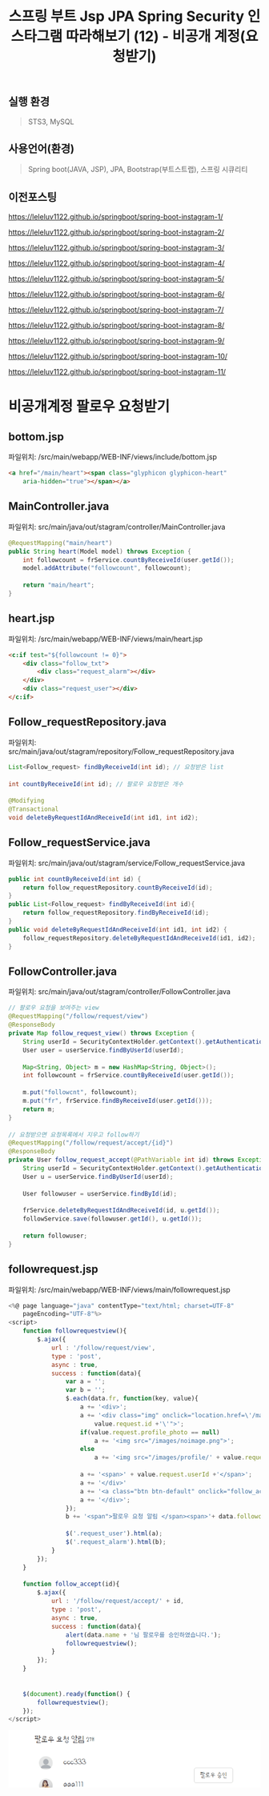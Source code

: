 ﻿---
title: "스프링 부트 Jsp JPA Spring Security 인스타그램 따라해보기 (12) - 비공개 계정(요청받기)"
categories: springboot
comments: true
---

## 실행 환경
 > STS3, MySQL

## 사용언어(환경)
 > Spring boot(JAVA, JSP), JPA, Bootstrap(부트스트랩), 스프링 시큐리티

## 이전포스팅  
<https://leleluv1122.github.io/springboot/spring-boot-instagram-1/>

<https://leleluv1122.github.io/springboot/spring-boot-instagram-2/>

<https://leleluv1122.github.io/springboot/spring-boot-instagram-3/>

<https://leleluv1122.github.io/springboot/spring-boot-instagram-4/>

<https://leleluv1122.github.io/springboot/spring-boot-instagram-5/>

<https://leleluv1122.github.io/springboot/spring-boot-instagram-6/>

<https://leleluv1122.github.io/springboot/spring-boot-instagram-7/>

<https://leleluv1122.github.io/springboot/spring-boot-instagram-8/>

<https://leleluv1122.github.io/springboot/spring-boot-instagram-9/>

<https://leleluv1122.github.io/springboot/spring-boot-instagram-10/>

<https://leleluv1122.github.io/springboot/spring-boot-instagram-11/>



# 비공개계정 팔로우 요청받기

## bottom.jsp
 파일위치: /src/main/webapp/WEB-INF/views/include/bottom.jsp

```html
<a href="/main/heart"><span class="glyphicon glyphicon-heart" 
	aria-hidden="true"></span></a>
```

## MainController.java
 파일위치: src/main/java/out/stagram/controller/MainController.java

```java
@RequestMapping("main/heart")
public String heart(Model model) throws Exception {
	int followcount = frService.countByReceiveId(user.getId());
	model.addAttribute("followcount", followcount);

	return "main/heart";
}
```

## heart.jsp
 파일위치: /src/main/webapp/WEB-INF/views/main/heart.jsp

```html
<c:if test="${followcount != 0}">
	<div class="follow_txt">
		<div class="request_alarm"></div>
	</div>
	<div class="request_user"></div>
</c:if>
```

## Follow_requestRepository.java
 파일위치: src/main/java/out/stagram/repository/Follow_requestRepository.java

```java
List<Follow_request> findByReceiveId(int id); // 요청받은 list

int countByReceiveId(int id); // 팔로우 요청받은 개수

@Modifying
@Transactional
void deleteByRequestIdAndReceiveId(int id1, int id2);
```

## Follow_requestService.java
 파일위치: src/main/java/out/stagram/service/Follow_requestService.java

```java
public int countByReceiveId(int id) {
	return follow_requestRepository.countByReceiveId(id);
}
public List<Follow_request> findByReceiveId(int id){
	return follow_requestRepository.findByReceiveId(id);
}
public void deleteByRequestIdAndReceiveId(int id1, int id2) {
	follow_requestRepository.deleteByRequestIdAndReceiveId(id1, id2);
}
```

## FollowController.java
 파일위치: src/main/java/out/stagram/controller/FollowController.java

```java
// 팔로우 요청을 보여주는 view
@RequestMapping("/follow/request/view")
@ResponseBody
private Map follow_request_view() throws Exception {
	String userId = SecurityContextHolder.getContext().getAuthentication().getName();
	User user = userService.findByUserId(userId);
		
	Map<String, Object> m = new HashMap<String, Object>();
	int followcount = frService.countByReceiveId(user.getId());
		
	m.put("followcnt", followcount);
	m.put("fr", frService.findByReceiveId(user.getId()));
	return m;
}

// 요청받으면 요청목록에서 지우고 follow하기
@RequestMapping("/follow/request/accept/{id}")
@ResponseBody
private User follow_request_accept(@PathVariable int id) throws Exception {
	String userId = SecurityContextHolder.getContext().getAuthentication().getName();
	User u = userService.findByUserId(userId);

	User followuser = userService.findById(id);

	frService.deleteByRequestIdAndReceiveId(id, u.getId());
	followService.save(followuser.getId(), u.getId());

	return followuser;
}
```

## followrequest.jsp
 파일위치: /src/main/webapp/WEB-INF/views/main/followrequest.jsp

```javascript
<%@ page language="java" contentType="text/html; charset=UTF-8"
	pageEncoding="UTF-8"%>
<script>
	function followrequestview(){
		$.ajax({
			url : '/follow/request/view',
			type : 'post',
			async : true,
			success : function(data){
				var a = '';
				var b = '';
				$.each(data.fr, function(key, value){
					a += '<div>';
					a += '<div class="img" onclick="location.href=\'/main/user/'+
						value.request.id +'\'">';
					if(value.request.profile_photo == null)
						a += '<img src="/images/noimage.png">';
					else
						a += '<img src="/images/profile/' + value.request.profile_photo + '">';
					
					a += '<span>' + value.request.userId +'</span>';
					a += '</div>'
					a += '<a class="btn btn-default" onclick="follow_accept('+ value.request.id +');">팔로우 승인</a>';			
					a += '</div>';
				});
				b += '<span">팔로우 요청 알림 </span><span>'+ data.followcnt +'개</span>';

				$('.request_user').html(a);
				$('.request_alarm').html(b);
			}
		});
	}
	
	function follow_accept(id){
		$.ajax({
			url : '/follow/request/accept/' + id,
			type : 'post',
			async : true,
			success : function(data){
				alert(data.name + '님 팔로우를 승인하였습니다.');
				followrequestview();
			}
		});
	}


	$(document).ready(function() {
		followrequestview();
	});
</script>
```

![팔로우 요청받음](../../../assets/12-1.gif)

